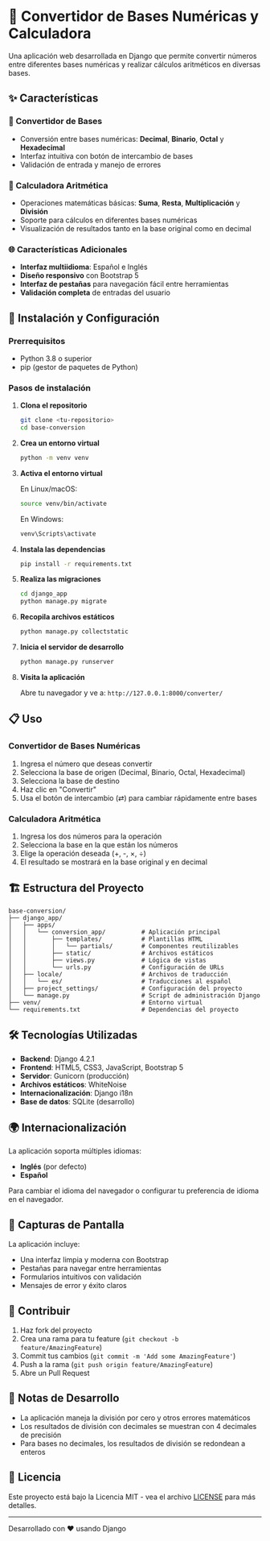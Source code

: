 # 🔢 Convertidor de Bases Numéricas y Calculadora

Una aplicación web desarrollada en Django que permite convertir números entre diferentes bases numéricas y realizar cálculos aritméticos en diversas bases.

## ✨ Características

### 🔄 Convertidor de Bases
- Conversión entre bases numéricas: **Decimal**, **Binario**, **Octal** y **Hexadecimal**
- Interfaz intuitiva con botón de intercambio de bases
- Validación de entrada y manejo de errores

### 🧮 Calculadora Aritmética
- Operaciones matemáticas básicas: **Suma**, **Resta**, **Multiplicación** y **División**
- Soporte para cálculos en diferentes bases numéricas
- Visualización de resultados tanto en la base original como en decimal

### 🌐 Características Adicionales  
- **Interfaz multiidioma**: Español e Inglés
- **Diseño responsivo** con Bootstrap 5
- **Interfaz de pestañas** para navegación fácil entre herramientas
- **Validación completa** de entradas del usuario

## 🚀 Instalación y Configuración

### Prerrequisitos
- Python 3.8 o superior
- pip (gestor de paquetes de Python)

### Pasos de instalación

1. **Clona el repositorio**
   ```bash
   git clone <tu-repositorio>
   cd base-conversion
   ```

2. **Crea un entorno virtual**
   ```bash
   python -m venv venv
   ```

3. **Activa el entorno virtual**
   
   En Linux/macOS:
   ```bash
   source venv/bin/activate
   ```
   
   En Windows:
   ```bash
   venv\Scripts\activate
   ```

4. **Instala las dependencias**
   ```bash
   pip install -r requirements.txt
   ```

5. **Realiza las migraciones**
   ```bash
   cd django_app
   python manage.py migrate
   ```

6. **Recopila archivos estáticos**
   ```bash
   python manage.py collectstatic
   ```

7. **Inicia el servidor de desarrollo**
   ```bash
   python manage.py runserver
   ```

8. **Visita la aplicación**
   
   Abre tu navegador y ve a: `http://127.0.0.1:8000/converter/`

## 📋 Uso

### Convertidor de Bases Numéricas
1. Ingresa el número que deseas convertir
2. Selecciona la base de origen (Decimal, Binario, Octal, Hexadecimal)
3. Selecciona la base de destino
4. Haz clic en "Convertir"
5. Usa el botón de intercambio (⇄) para cambiar rápidamente entre bases

### Calculadora Aritmética
1. Ingresa los dos números para la operación
2. Selecciona la base en la que están los números
3. Elige la operación deseada (+, -, ×, ÷)
4. El resultado se mostrará en la base original y en decimal

## 🏗️ Estructura del Proyecto

```
base-conversion/
├── django_app/
│   ├── apps/
│   │   └── conversion_app/          # Aplicación principal
│   │       ├── templates/           # Plantillas HTML
│   │       │   └── partials/        # Componentes reutilizables
│   │       ├── static/              # Archivos estáticos
│   │       ├── views.py             # Lógica de vistas
│   │       └── urls.py              # Configuración de URLs
│   ├── locale/                      # Archivos de traducción
│   │   └── es/                      # Traducciones al español
│   ├── project_settings/            # Configuración del proyecto
│   └── manage.py                    # Script de administración Django
├── venv/                            # Entorno virtual
└── requirements.txt                 # Dependencias del proyecto
```

## 🛠️ Tecnologías Utilizadas

- **Backend**: Django 4.2.1
- **Frontend**: HTML5, CSS3, JavaScript, Bootstrap 5
- **Servidor**: Gunicorn (producción)
- **Archivos estáticos**: WhiteNoise
- **Internacionalización**: Django i18n
- **Base de datos**: SQLite (desarrollo)

## 🌍 Internacionalización

La aplicación soporta múltiples idiomas:
- **Inglés** (por defecto)
- **Español**

Para cambiar el idioma del navegador o configurar tu preferencia de idioma en el navegador.

## 🎨 Capturas de Pantalla

La aplicación incluye:
- Una interfaz limpia y moderna con Bootstrap
- Pestañas para navegar entre herramientas
- Formularios intuitivos con validación
- Mensajes de error y éxito claros

## 🤝 Contribuir

1. Haz fork del proyecto
2. Crea una rama para tu feature (`git checkout -b feature/AmazingFeature`)
3. Commit tus cambios (`git commit -m 'Add some AmazingFeature'`)
4. Push a la rama (`git push origin feature/AmazingFeature`)
5. Abre un Pull Request

## 📝 Notas de Desarrollo

- La aplicación maneja la división por cero y otros errores matemáticos
- Los resultados de división con decimales se muestran con 4 decimales de precisión
- Para bases no decimales, los resultados de división se redondean a enteros

## 📄 Licencia

Este proyecto está bajo la Licencia MIT - vea el archivo [LICENSE](LICENSE) para más detalles.

---

Desarrollado con ❤️ usando Django 